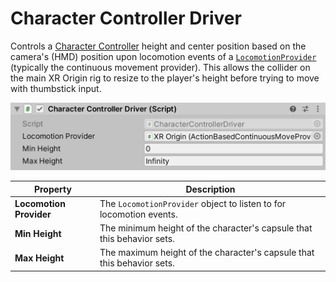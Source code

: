 # Character Controller Driver

Controls a [Character Controller](https://docs.unity3d.com/Manual/class-CharacterController.html) height and center position based on the camera's (HMD) position upon locomotion events of a [`LocomotionProvider`](xref:UnityEngine.XR.Interaction.Toolkit.LocomotionProvider) (typically the continuous movement provider). This allows the collider on the main XR Origin rig to resize to the player's height before trying to move with thumbstick input.

![CharacterControllerDriver component](images/character-controller-driver.png)

| **Property** | **Description** |
|---|---|
| **Locomotion Provider** | The `LocomotionProvider` object to listen to for locomotion events. |
| **Min Height** | The minimum height of the character's capsule that this behavior sets. |
| **Max Height** | The maximum height of the character's capsule that this behavior sets. |